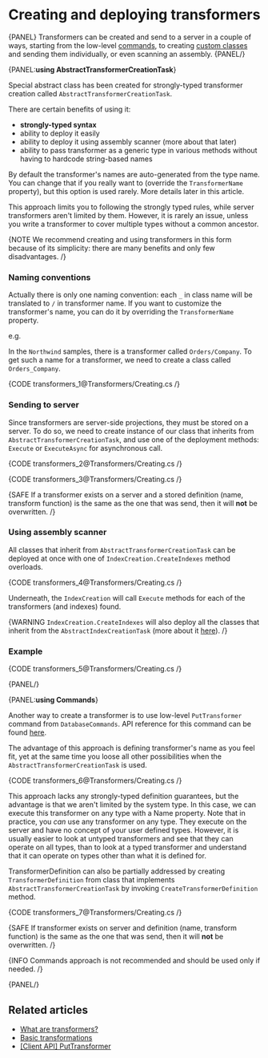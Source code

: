 # Creating and deploying transformers

{PANEL}
Transformers can be created and send to a server in a couple of ways, starting from the low-level [commands](../transformers/creating-and-deploying#using-commands), to creating [custom classes](../transformers/creating-and-deploying#using-abstracttransformercreationtask) and sending them individually, or even scanning an assembly.
{PANEL/}

{PANEL:**using AbstractTransformerCreationTask**}

Special abstract class has been created for strongly-typed transformer creation called `AbstractTransformerCreationTask`. 

There are certain benefits of using it:

- **strongly-typed syntax**
- ability to deploy it easily
- ability to deploy it using assembly scanner (more about that later)
- ability to pass transformer as a generic type in various methods without having to hardcode string-based names

By default the transformer's names are auto-generated from the type name. You can change that if you really want to (override the `TransformerName` property), but this option is used rarely. More details later in this article.

This approach limits you to following the strongly typed rules, while server transformers aren't limited by them. However, it is rarely an issue, unless you write a transformer to cover multiple types without a common ancestor.

{NOTE We recommend creating and using transformers in this form because of its simplicity: there are many benefits and only few disadvantages. /}

### Naming conventions

Actually there is only one naming convention: each `_` in class name will be translated to `/` in transformer name. If you want to customize the transformer's name, you can do it by overriding the `TransformerName` property.

e.g.

In the `Northwind` samples, there is a transformer called `Orders/Company`. To get such a name for a transformer, we need to create a class called `Orders_Company`.

{CODE transformers_1@Transformers/Creating.cs /}

### Sending to server

Since transformers are server-side projections, they must be stored on a server. To do so, we need to create instance of our class that inherits from `AbstractTransformerCreationTask`, and use one of the deployment methods: `Execute` or `ExecuteAsync` for asynchronous call.

{CODE transformers_2@Transformers/Creating.cs /}

{CODE transformers_3@Transformers/Creating.cs /}

{SAFE If a transformer exists on a server and a stored definition (name, transform function) is the same as the one that was send, then it will **not** be overwritten. /}

### Using assembly scanner

All classes that inherit from `AbstractTransformerCreationTask` can be deployed at once with one of `IndexCreation.CreateIndexes` method overloads.

{CODE transformers_4@Transformers/Creating.cs /}

Underneath, the `IndexCreation` will call `Execute` methods for each of the transformers (and indexes) found.

{WARNING `IndexCreation.CreateIndexes` will also deploy all the classes that inherit from the `AbstractIndexCreationTask` (more about it [here](../indexes/creating-and-deploying)). /}

### Example

{CODE transformers_5@Transformers/Creating.cs /}

{PANEL/}

{PANEL:**using Commands**}

Another way to create a transformer is to use low-level `PutTransformer` command from `DatabaseCommands`. API reference for this command can be found [here](../client-api/commands/transformers/put).

The advantage of this approach is defining transformer's name as you feel fit, yet at the same time you loose all other possibilities when the `AbstractTransformerCreationTask` is used.

{CODE transformers_6@Transformers/Creating.cs /}

This approach lacks any strongly-typed definition guarantees, but the advantage is that we aren't limited by the system type. In this case, we can
execute this transformer on any type with a Name property. Note that in practice, you _can_ use any transformer on any type. They execute on the server
and have no concept of your user defined types. However, it is usually easier to look at untyped transformers and see that they can operate on all types, 
than to look at a typed transformer and understand that it can operate on types other than what it is defined for.

TransformerDefinition can also be partially addressed by creating `TransformerDefinition` from class that implements `AbstractTransformerCreationTask` by invoking `CreateTransformerDefinition` method.

{CODE transformers_7@Transformers/Creating.cs /}

{SAFE If transformer exists on server and definition (name, transform function) is the same as the one that was send, then it will **not** be overwritten. /}

{INFO Commands approach is not recommended and should be used only if needed. /}

{PANEL/}

## Related articles

- [What are transformers?](../transformers/what-are-transformers)
- [Basic transformations](../transformers/basic-transformations)
- [[Client API] PutTransformer](../client-api/commands/transformers/put)
